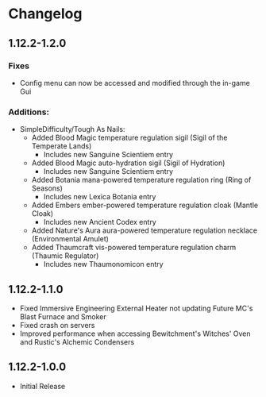 # Changelog

## 1.12.2-1.2.0
### Fixes
- Config menu can now be accessed and modified through the in-game Gui
### Additions:
- SimpleDifficulty/Tough As Nails:
  - Added Blood Magic temperature regulation sigil (Sigil of the Temperate Lands)
    - Includes new Sanguine Scientiem entry
  - Added Blood Magic auto-hydration sigil (Sigil of Hydration)
    - Includes new Sanguine Scientiem entry
  - Added Botania mana-powered temperature regulation ring (Ring of Seasons)
    - Includes new Lexica Botania entry
  - Added Embers ember-powered temperature regulation cloak (Mantle Cloak)
    - Includes new Ancient Codex entry
  - Added Nature's Aura aura-powered temperature regulation necklace (Environmental Amulet)
  - Added Thaumcraft vis-powered temperature regulation charm (Thaumic Regulator)
    - Includes new Thaumonomicon entry

## 1.12.2-1.1.0
- Fixed Immersive Engineering External Heater not updating Future MC's Blast Furnace and Smoker
- Fixed crash on servers
- Improved performance when accessing Bewitchment's Witches' Oven and Rustic's Alchemic Condensers

## 1.12.2-1.0.0
- Initial Release